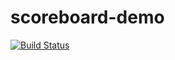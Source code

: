# scoreboard-demo
[![Build Status](https://travis-ci.org/halukdemir/scoreboard-demo.svg?branch=master)](https://travis-ci.org/halukdemir/scoreboard-demo)
